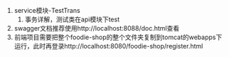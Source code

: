 1. service模块-TestTrans
    1.  事务详解，测试类在api模块下test
2.  swagger文档推荐使用http://localhost:8088/doc.html查看
3. 前端项目需要把整个foodie-shop的整个文件夹复制到tomcat的webapps下运行，此时再登录http://localhost:8080/foodie-shop/register.html